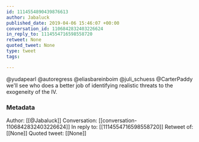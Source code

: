 ```yaml
---
id: 1114554890439876613
author: Jabaluck
published_date: 2019-04-06 15:46:07 +00:00
conversation_id: 1106842832403226624
in_reply_to: 1114554716598558720
retweet: None
quoted_tweet: None
type: tweet
tags:

---
```


@yudapearl @autoregress @eliasbareinboim @juli_schuess @CarterPaddy we'll see who does a better job of identifying realistic threats to the exogeneity of the IV.

### Metadata

Author: [[@Jabaluck]]
Conversation: [[conversation-1106842832403226624]]
In reply to: [[1114554716598558720]]
Retweet of: [[None]]
Quoted tweet: [[None]]
